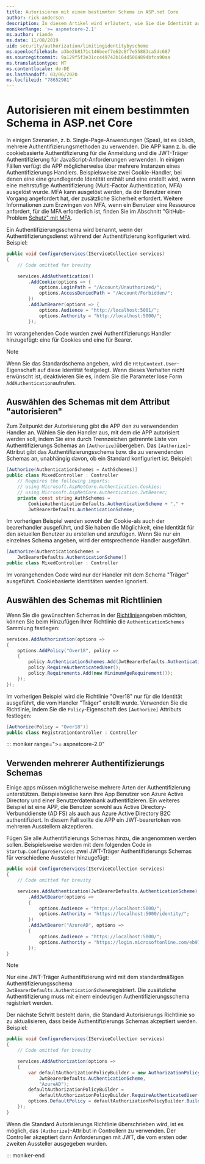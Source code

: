 ```yaml
---
title: Autorisieren mit einem bestimmten Schema in ASP.net Core
author: rick-anderson
description: In diesem Artikel wird erläutert, wie Sie die Identität auf ein bestimmtes Schema beschränken, wenn Sie mit mehreren Authentifizierungsmethoden arbeiten.
monikerRange: '>= aspnetcore-2.1'
ms.author: riande
ms.date: 11/08/2019
uid: security/authorization/limitingidentitybyscheme
ms.openlocfilehash: a3be2b8171c146beef7e62c8f7e55883ca5dc687
ms.sourcegitcommit: 9a129f5f3e31cc449742b164d5004894bfca90aa
ms.translationtype: MT
ms.contentlocale: de-DE
ms.lasthandoff: 03/06/2020
ms.locfileid: "78652981"
---
```

# <a name="authorize-with-a-specific-scheme-in-aspnet-core"></a>Autorisieren mit einem bestimmten Schema in ASP.net Core

In einigen Szenarien, z. b. Single-Page-Anwendungen (Spas), ist es üblich, mehrere Authentifizierungsmethoden zu verwenden. Die APP kann z. b. die cookiebasierte Authentifizierung für die Anmeldung und die JWT-Träger Authentifizierung für JavaScript-Anforderungen verwenden. In einigen Fällen verfügt die APP möglicherweise über mehrere Instanzen eines Authentifizierungs Handlers. Beispielsweise zwei Cookie-Handler, bei denen eine eine grundlegende Identität enthält und eine erstellt wird, wenn eine mehrstufige Authentifizierung (Multi-Factor Authentication, MFA) ausgelöst wurde. MFA kann ausgelöst werden, da der Benutzer einen Vorgang angefordert hat, der zusätzliche Sicherheit erfordert. Weitere Informationen zum Erzwingen von MFA, wenn ein Benutzer eine Ressource anfordert, für die MFA erforderlich ist, finden Sie im Abschnitt "GitHub-Problem [Schutz" mit MFA](https://github.com/dotnet/AspNetCore.Docs/issues/15791#issuecomment-580464195).

Ein Authentifizierungsschema wird benannt, wenn der Authentifizierungsdienst während der Authentifizierung konfiguriert wird. Beispiel:

```csharp
public void ConfigureServices(IServiceCollection services)
{
    // Code omitted for brevity

    services.AddAuthentication()
        .AddCookie(options => {
            options.LoginPath = "/Account/Unauthorized/";
            options.AccessDeniedPath = "/Account/Forbidden/";
        })
        .AddJwtBearer(options => {
            options.Audience = "http://localhost:5001/";
            options.Authority = "http://localhost:5000/";
        });
```

Im vorangehenden Code wurden zwei Authentifizierungs Handler hinzugefügt: eine für Cookies und eine für Bearer.

>[!NOTE]
>Wenn Sie das Standardschema angeben, wird die `HttpContext.User`-Eigenschaft auf diese Identität festgelegt. Wenn dieses Verhalten nicht erwünscht ist, deaktivieren Sie es, indem Sie die Parameter lose Form `AddAuthentication`aufrufen.

## <a name="selecting-the-scheme-with-the-authorize-attribute"></a>Auswählen des Schemas mit dem Attribut "autorisieren"

Zum Zeitpunkt der Autorisierung gibt die APP den zu verwendenden Handler an. Wählen Sie den Handler aus, mit dem die APP autorisiert werden soll, indem Sie eine durch Trennzeichen getrennte Liste von Authentifizierungs Schemas an `[Authorize]`übergeben. Das `[Authorize]`-Attribut gibt das Authentifizierungsschema bzw. die zu verwendenden Schemas an, unabhängig davon, ob ein Standard konfiguriert ist. Beispiel:

```csharp
[Authorize(AuthenticationSchemes = AuthSchemes)]
public class MixedController : Controller
    // Requires the following imports:
    // using Microsoft.AspNetCore.Authentication.Cookies;
    // using Microsoft.AspNetCore.Authentication.JwtBearer;
    private const string AuthSchemes =
        CookieAuthenticationDefaults.AuthenticationScheme + "," +
        JwtBearerDefaults.AuthenticationScheme;
```

Im vorherigen Beispiel werden sowohl der Cookie-als auch der bearerhandler ausgeführt, und Sie haben die Möglichkeit, eine Identität für den aktuellen Benutzer zu erstellen und anzufügen. Wenn Sie nur ein einzelnes Schema angeben, wird der entsprechende Handler ausgeführt.

```csharp
[Authorize(AuthenticationSchemes = 
    JwtBearerDefaults.AuthenticationScheme)]
public class MixedController : Controller
```

Im vorangehenden Code wird nur der Handler mit dem Schema "Träger" ausgeführt. Cookiebasierte Identitäten werden ignoriert.

## <a name="selecting-the-scheme-with-policies"></a>Auswählen des Schemas mit Richtlinien

Wenn Sie die gewünschten Schemas in der [Richtlinie](xref:security/authorization/policies)angeben möchten, können Sie beim Hinzufügen Ihrer Richtlinie die `AuthenticationSchemes` Sammlung festlegen:

```csharp
services.AddAuthorization(options =>
{
    options.AddPolicy("Over18", policy =>
    {
        policy.AuthenticationSchemes.Add(JwtBearerDefaults.AuthenticationScheme);
        policy.RequireAuthenticatedUser();
        policy.Requirements.Add(new MinimumAgeRequirement());
    });
});
```

Im vorherigen Beispiel wird die Richtlinie "Over18" nur für die Identität ausgeführt, die vom Handler "Träger" erstellt wurde. Verwenden Sie die Richtlinie, indem Sie die `Policy`-Eigenschaft des `[Authorize]` Attributs festlegen:

```csharp
[Authorize(Policy = "Over18")]
public class RegistrationController : Controller
```

::: moniker range=">= aspnetcore-2.0"

## <a name="use-multiple-authentication-schemes"></a>Verwenden mehrerer Authentifizierungs Schemas

Einige apps müssen möglicherweise mehrere Arten der Authentifizierung unterstützen. Beispielsweise kann Ihre App Benutzer von Azure Active Directory und einer Benutzerdatenbank authentifizieren. Ein weiteres Beispiel ist eine APP, die Benutzer sowohl aus Active Directory-Verbunddienste (AD FS) als auch aus Azure Active Directory B2C authentifiziert. In diesem Fall sollte die APP ein JWT-bearertoken von mehreren Ausstellern akzeptieren.

Fügen Sie alle Authentifizierungs Schemas hinzu, die angenommen werden sollen. Beispielsweise werden mit dem folgenden Code in `Startup.ConfigureServices` zwei JWT-Träger Authentifizierungs Schemas für verschiedene Aussteller hinzugefügt:

```csharp
public void ConfigureServices(IServiceCollection services)
{
    // Code omitted for brevity

    services.AddAuthentication(JwtBearerDefaults.AuthenticationScheme)
        .AddJwtBearer(options =>
        {
            options.Audience = "https://localhost:5000/";
            options.Authority = "https://localhost:5000/identity/";
        })
        .AddJwtBearer("AzureAD", options =>
        {
            options.Audience = "https://localhost:5000/";
            options.Authority = "https://login.microsoftonline.com/eb971100-6f99-4bdc-8611-1bc8edd7f436/";
        });
}
```

> [!NOTE]
> Nur eine JWT-Träger Authentifizierung wird mit dem standardmäßigen Authentifizierungsschema `JwtBearerDefaults.AuthenticationScheme`registriert. Die zusätzliche Authentifizierung muss mit einem eindeutigen Authentifizierungsschema registriert werden.

Der nächste Schritt besteht darin, die Standard Autorisierungs Richtlinie so zu aktualisieren, dass beide Authentifizierungs Schemas akzeptiert werden. Beispiel:

```csharp
public void ConfigureServices(IServiceCollection services)
{
    // Code omitted for brevity

    services.AddAuthorization(options =>
    {
        var defaultAuthorizationPolicyBuilder = new AuthorizationPolicyBuilder(
            JwtBearerDefaults.AuthenticationScheme,
            "AzureAD");
        defaultAuthorizationPolicyBuilder = 
            defaultAuthorizationPolicyBuilder.RequireAuthenticatedUser();
        options.DefaultPolicy = defaultAuthorizationPolicyBuilder.Build();
    });
}
```

Wenn die Standard Autorisierungs Richtlinie überschrieben wird, ist es möglich, das `[Authorize]`-Attribut in Controllern zu verwenden. Der Controller akzeptiert dann Anforderungen mit JWT, die vom ersten oder zweiten Aussteller ausgegeben wurden.

::: moniker-end

